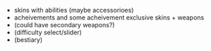 - skins with abilities (maybe accessorioes)
- acheivements and some acheivement exclusive skins + weapons
- (could have secondary weapons?)
- (difficulty select/slider)
- (bestiary)
